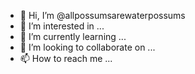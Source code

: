 - 👋 Hi, I’m @allpossumsarewaterpossums
- 👀 I’m interested in ...
- 🌱 I’m currently learning ...
- 💞️ I’m looking to collaborate on ...
- 📫 How to reach me ...

<!---
allpossumsarewaterpossums/allpossumsarewaterpossums is a ✨ special ✨ repository because its `README.md` (this file) appears on your GitHub profile.
You can click the Preview link to take a look at your changes.
--->
